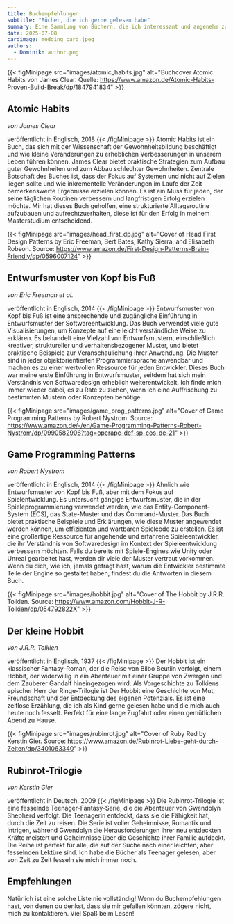 ```yaml
---
title: Buchempfehlungen
subtitle: "Bücher, die ich gerne gelesen habe"
summary: Eine Sammlung von Büchern, die ich interessant und angenehm zu lesen fand. Diese Bücher decken eine Vielzahl von Themen ab, von Technologie und Wissenschaft bis hin zu persönlicher Entwicklung und Fantasy.
date: 2025-07-08
cardimage: modding_card.jpeg
authors:
  - Dominik: author.png
---
```


{{< figMinipage src="images/atomic_habits.jpg" alt="Buchcover Atomic Habits von James Clear. Quelle: https://www.amazon.de/Atomic-Habits-Proven-Build-Break/dp/1847941834" >}}
## Atomic Habits
*von James Clear*

veröffentlicht in Englisch, 2018
{{< /figMinipage >}}
Atomic Habits ist ein Buch, das sich mit der Wissenschaft der Gewohnheitsbildung beschäftigt und wie kleine Veränderungen zu erheblichen Verbesserungen in unserem Leben führen können. James Clear bietet praktische Strategien zum Aufbau guter Gewohnheiten und zum Abbau schlechter Gewohnheiten. Zentrale Botschaft des Buches ist, dass der Fokus auf Systemen und nicht auf Zielen liegen sollte und wie inkrementelle Veränderungen im Laufe der Zeit bemerkenswerte Ergebnisse erzielen können. Es ist ein Muss für jeden, der seine täglichen Routinen verbessern und langfristigen Erfolg erzielen möchte. Mir hat dieses Buch geholfen, eine strukturierte Alltagsroutine aufzubauen und aufrechtzuerhalten, diese ist für den Erfolg in meinem Masterstudium entscheidend.

{{< figMinipage src="images/head_first_dp.jpg" alt="Cover of Head First Design Patterns by Eric Freeman, Bert Bates, Kathy Sierra, and Elisabeth Robson. Source: https://www.amazon.de/First-Design-Patterns-Brain-Friendly/dp/0596007124" >}}
## Entwurfsmuster von Kopf bis Fuß
*von Eric Freeman et al.*

veröffentlicht in Englisch, 2014
{{< /figMinipage >}}
Entwurfsmuster von Kopf bis Fuß ist eine ansprechende und zugängliche Einführung in Entwurfsmuster der Softwareentwicklung. Das Buch verwendet viele gute Visualisierungen, um Konzepte auf eine leicht verständliche Weise zu erklären. Es behandelt eine Vielzahl von Entwurfsmustern, einschließlich kreativer, struktureller und verhaltensbezogener Muster, und bietet praktische Beispiele zur Veranschaulichung ihrer Anwendung. Die Muster sind in jeder objektorientierten Programmiersprache anwendbar und machen es zu einer wertvollen Ressource für jeden Entwickler. Dieses Buch war meine erste Einführung in Entwurfsmuster, seitdem hat sich mein Verständnis von Softwaredesign erheblich weiterentwickelt. Ich finde mich immer wieder dabei, es zu Rate zu ziehen, wenn ich eine Auffrischung zu bestimmten Mustern oder Konzepten benötige.

{{< figMinipage src="images/game_prog_patterns.jpg" alt="Cover of Game Programming Patterns by Robert Nystrom. Source: https://www.amazon.de/-/en/Game-Programming-Patterns-Robert-Nystrom/dp/0990582906?tag=operapc-def-sp-cos-de-21" >}}
## Game Programming Patterns
*von Robert Nystrom*

veröffentlicht in Englisch, 2014
{{< /figMinipage >}}
Ähnlich wie Entwurfsmuster von Kopf bis Fuß, aber mit dem Fokus auf Spielentwicklung. Es untersucht gängige Entwurfsmuster, die in der Spieleprogrammierung verwendet werden, wie das Entity-Component-System (ECS), das State-Muster und das Command-Muster. Das Buch bietet praktische Beispiele und Erklärungen, wie diese Muster angewendet werden können, um effizienten und wartbaren Spielcode zu erstellen. Es ist eine großartige Ressource für angehende und erfahrene Spieleentwickler, die ihr Verständnis von Softwaredesign im Kontext der Spieleentwicklung verbessern möchten. Falls du bereits mit Spiele-Engines wie Unity oder Unreal gearbeitet hast, werden dir viele der Muster vertraut vorkommen. Wenn du dich, wie ich, jemals gefragt hast, warum die Entwickler bestimmte Teile der Engine so gestaltet haben, findest du die Antworten in diesem Buch.

{{< figMinipage src="images/hobbit.jpg" alt="Cover of The Hobbit by J.R.R. Tolkien. Source: https://www.amazon.com/Hobbit-J-R-Tolkien/dp/054792822X" >}}
## Der kleine Hobbit
*von J.R.R. Tolkien*

veröffentlicht in Englisch, 1937
{{< /figMinipage >}}
Der Hobbit ist ein klassischer Fantasy-Roman, der die Reise von Bilbo Beutlin verfolgt, einem Hobbit, der widerwillig in ein Abenteuer mit einer Gruppe von Zwergen und dem Zauberer Gandalf hineingezogen wird. Als Vorgeschichte zu Tolkiens epischer Herr der Ringe-Trilogie ist Der Hobbit eine Geschichte von Mut, Freundschaft und der Entdeckung des eigenen Potenzials. Es ist eine zeitlose Erzählung, die ich als Kind gerne gelesen habe und die mich auch heute noch fesselt. Perfekt für eine lange Zugfahrt oder einen gemütlichen Abend zu Hause.

{{< figMinipage src="images/rubinrot.jpg" alt="Cover of Ruby Red by Kerstin Gier. Source: https://www.amazon.de/Rubinrot-Liebe-geht-durch-Zeiten/dp/3401063340" >}}
## Rubinrot-Trilogie
*von Kerstin Gier*

veröffentlicht in Deutsch, 2009
{{< /figMinipage >}}
Die Rubinrot-Trilogie ist eine fesselnde Teenager-Fantasy-Serie, die die Abenteuer von Gwendolyn Shepherd verfolgt. Die Teenagerin entdeckt, dass sie die Fähigkeit hat, durch die Zeit zu reisen. Die Serie ist voller Geheimnisse, Romantik und Intrigen, während Gwendolyn die Herausforderungen ihrer neu entdeckten Kräfte meistert und Geheimnisse über die Geschichte ihrer Familie aufdeckt. Die Reihe ist perfekt für alle, die auf der Suche nach einer leichten, aber fesselnden Lektüre sind. Ich habe die Bücher als Teenager gelesen, aber von Zeit zu Zeit fesseln sie mich immer noch.

## Empfehlungen
Natürlich ist eine solche Liste nie vollständig! Wenn du Buchempfehlungen hast, von denen du denkst, dass sie mir gefallen könnten, zögere nicht, mich zu kontaktieren. Viel Spaß beim Lesen!